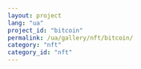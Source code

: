 ```yaml
---
layout: project
lang: "ua"
project_id: "bitcoin"
permalink: /ua/gallery/nft/bitcoin/
category: "nft"
category_id: "nft"
---
```


